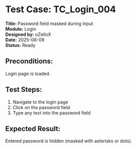 # Test Case: TC_Login_004

**Title:** Password field masked during input  
**Module:** Login  
**Designed by:** oZelloX  
**Date:** 2025-06-09  
**Status:** Ready

## Preconditions:
Login page is loaded.

## Test Steps:
1. Navigate to the login page  
2. Click on the password field  
3. Type any text into the password field

## Expected Result:
Entered password is hidden (masked with asterisks or dots).
